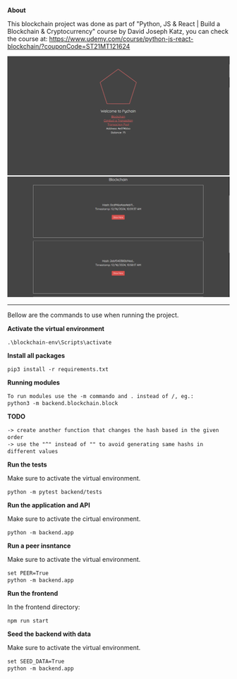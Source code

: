 **About**

This blockchain project was done as part of "Python, JS & React | Build a Blockchain & Cryptocurrency" course by David Joseph Katz, you can check the course at: https://www.udemy.com/course/python-js-react-blockchain/?couponCode=ST21MT121624

![image](https://github.com/guilhermecom2s/BlockchainProject/blob/master/img/blockchain_frontPage.png)
![image](https://github.com/guilhermecom2s/BlockchainProject/blob/master/img/blockchain.png)

--------------------------------------------------------------------------------------------------------------------------------------------
Bellow are the commands to use when running the project.

**Activate the virtual environment**

```
.\blockchain-env\Scripts\activate
```

**Install all packages**

```
pip3 install -r requirements.txt
```

**Running modules**

```
To run modules use the -m commando and . instead of /, eg.:
python3 -m backend.blockchain.block
```

**TODO**

```
-> create another function that changes the hash based in the given order
-> use the "^" instead of "" to avoid generating same hashs in different values
```

**Run the tests**

Make sure to activate the virtual environment.

```
python -m pytest backend/tests
```

**Run the application and API**

Make sure to activate the cirtual environment.

```
python -m backend.app
```

**Run a peer insntance**

Make sure to activate the virtual environment.

```
set PEER=True
python -m backend.app
```

**Run the frontend**

In the frontend directory:

```
npm run start
```

**Seed the backend with data**

Make sure to activate the virtual environment.

```
set SEED_DATA=True
python -m backend.app
```
